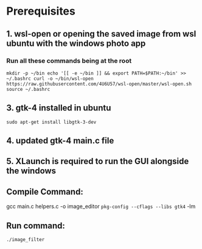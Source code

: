 # Prerequisites
## 1. wsl-open or opening the saved image from wsl ubuntu with the windows photo app
### Run all these commands being at the root
`
mkdir -p ~/bin
echo '[[ -e ~/bin ]] && export PATH=$PATH:~/bin' >> ~/.bashrc
curl -o ~/bin/wsl-open https://raw.githubusercontent.com/4U6U57/wsl-open/master/wsl-open.sh
source ~/.bashrc
`
## 3. gtk-4 installed in ubuntu
`sudo apt-get install libgtk-3-dev
`
## 4. updated gtk-4 main.c file 
## 5. XLaunch is required to run the GUI alongside the windows

## Compile Command: 

gcc main.c helpers.c -o image_editor `pkg-config --cflags --libs gtk4` -lm

## Run command:

 `./image_filter`
